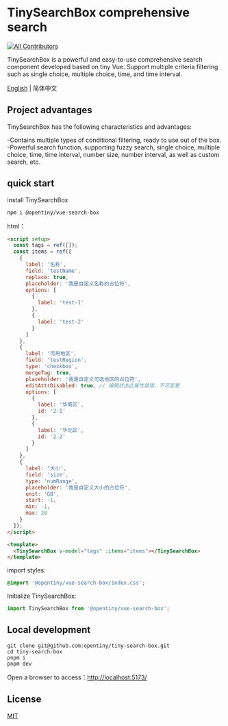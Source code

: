 # TinySearchBox comprehensive search

<!-- ALL-CONTRIBUTORS-BADGE:START - Do not remove or modify this section -->

[![All Contributors](https://img.shields.io/badge/all_contributors-6-orange.svg?style=flat-square)](#contributors-)

<!-- ALL-CONTRIBUTORS-BADGE:END -->

TinySearchBox is a powerful and easy-to-use comprehensive search component developed based on tiny Vue. Support multiple criteria filtering such as single choice, multiple choice, time, and time interval.

[English](README.md) | 简体中文

## Project advantages

TinySearchBox has the following characteristics and advantages:

-Contains multiple types of conditional filtering, ready to use out of the box.
-Powerful search function, supporting fuzzy search, single choice, multiple choice, time, time interval, number size, number interval, as well as custom search, etc.

## quick start

install TinySearchBox

```shell
npm i @opentiny/vue-search-box
```

html：

```html
<script setup>
  const tags = ref([]);
  const items = ref([
    {
      label: '名称',
      field: 'testName',
      replace: true,
      placeholder: '我是自定义名称的占位符',
      options: [
        {
          label: 'test-1'
        },
        {
          label: 'test-2'
        }
      ]
    },
    {
      label: '可用地区',
      field: 'testRegion',
      type: 'checkbox',
      mergeTag: true,
      placeholder: '我是自定义可选地区的占位符',
      editAttrDisabled: true, // 编辑状态此属性禁用，不可变更
      options: [
        {
          label: '华南区',
          id: '2-1'
        },
        {
          label: '华北区',
          id: '2-2'
        }
      ]
    },
    {
      label: '大小',
      field: 'size',
      type: 'numRange',
      placeholder: '我是自定义大小的占位符',
      unit: 'GB',
      start: -1,
      min: -1,
      max: 20
    }
  ]);
</script>

<template>
  <TinySearchBox v-model="tags" :items="items"></TinySearchBox>
</template>
```

import styles:

```css
@import '@opentiny/vue-search-box/index.css';
```

Initialize TinySearchBox:

```javascript
import TinySearchBox from '@opentiny/vue-search-box';
```

## Local development

```shell
git clone git@github.com:opentiny/tiny-search-box.git
cd tiny-search-box
pnpm i
pnpm dev
```

Open a browser to access：[http://localhost:5173/](http://localhost:5173/)

## License

[MIT](LICENSE)
